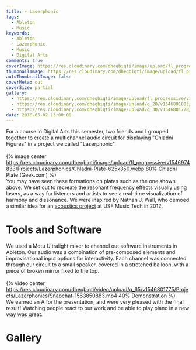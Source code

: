 ```yaml
---
title: ⚡ Laserphonic
tags:
  - Ableton
  - Music
keywords:
  - Ableton
  - Lazerphonic
  - Music
  - Digital Arts
comments: true
coverImage: https://res.cloudinary.com/dheqbiqti/image/upload/fl_progressive,w_1300/v1546801692/Projects/Lazerphonics/cover.webp
thumbnailImage: https://res.cloudinary.com/dheqbiqti/image/upload/fl_progressive,r_50:5/v1547069276/Projects/Lazerphonics/LaserThumb.webp
autoThumbnailImage: false
coverMeta: out
coverSize: partial
gallery:
  - https://res.cloudinary.com/dheqbiqti/image/upload/fl_progressive/v1546801692/Projects/Lazerphonics/cover.webp "Our interactive demo"
  - https://res.cloudinary.com/dheqbiqti/image/upload/q_20/v1546801803/Projects/Lazerphonics/IMG_20180419_224352.webp "Building the circuit"
  - https://res.cloudinary.com/dheqbiqti/image/upload/q_30/v1546801778/Projects/Lazerphonics/Snapchat-1837840117.webp "Testing"
date: 2018-05-02 13:00:00
---
```


For a course in Digital Arts this semester, two friends and I grouped together to
create a multichannel audio circuit for displaying "Chladni Figures" in a project
we called "Laserphonic".
</br></br>
{% image center https://res.cloudinary.com/dheqbiqti/image/upload/fl_progressive/v1546974833/Projects/Lazerphonics/Chladni-Plate-625x350.webp 80%
Chladni Plate (Geek.com) %}
</br>
You may have seen these formations on plates such as the one shown above.
We set out to recreate the resonant frequency effects visually using lasers, as
a way for listeners and artists to see a real-time visualization of harmony and
dissonance. We were inspired by Nathan J. Wall, who demoed a similar idea
for an <a href="https://youtu.be/RxzMzSZF_b4?t=99">acoustics project</a> at USF Music Tech in 2012.
</br>

<!-- More -->

# Tools and Software

We used a Motu Ultralight mixer to channel out software instruments in Ableton.
Our audio was a combination of pre-composed elements and improvisational input options
for interactivity. Each channel was connected through our circuit to a small
speaker, covered in a stretched balloon, with a piece of broken mirror fixed to the top.
</br></br>
{% video center https://res.cloudinary.com/dheqbiqti/video/upload/q_65/v1546801775/Projects/Lazerphonics/Snapchat-1563850883.mp4
40% Demonstration %}
</br>
We earned an A for the presentation, and were very pleased with the final result!
Watching people react to our work and be able to play piano in a new way was great.

# Gallery

<!-- Gallery -->
